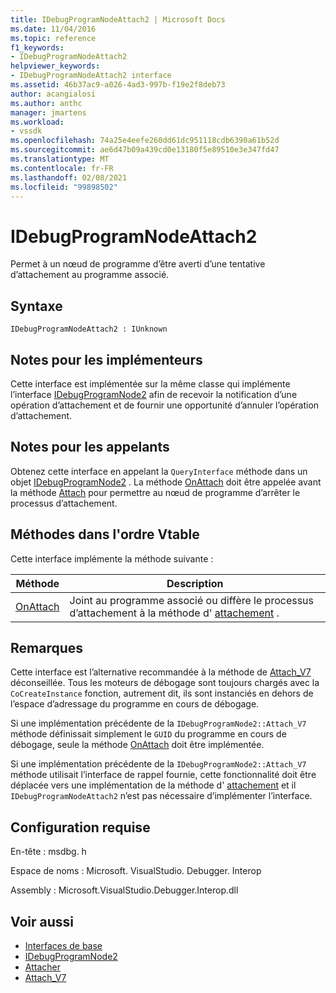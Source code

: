 ```yaml
---
title: IDebugProgramNodeAttach2 | Microsoft Docs
ms.date: 11/04/2016
ms.topic: reference
f1_keywords:
- IDebugProgramNodeAttach2
helpviewer_keywords:
- IDebugProgramNodeAttach2 interface
ms.assetid: 46b37ac9-a026-4ad3-997b-f19e2f8deb73
author: acangialosi
ms.author: anthc
manager: jmartens
ms.workload:
- vssdk
ms.openlocfilehash: 74a25e4eefe260dd61dc951118cdb6390a61b52d
ms.sourcegitcommit: ae6d47b09a439cd0e13180f5e89510e3e347fd47
ms.translationtype: MT
ms.contentlocale: fr-FR
ms.lasthandoff: 02/08/2021
ms.locfileid: "99898502"
---
```

# <a name="idebugprogramnodeattach2"></a>IDebugProgramNodeAttach2
Permet à un nœud de programme d’être averti d’une tentative d’attachement au programme associé.

## <a name="syntax"></a>Syntaxe

```
IDebugProgramNodeAttach2 : IUnknown
```

## <a name="notes-for-implementers"></a>Notes pour les implémenteurs
 Cette interface est implémentée sur la même classe qui implémente l’interface [IDebugProgramNode2](../../../extensibility/debugger/reference/idebugprogramnode2.md) afin de recevoir la notification d’une opération d’attachement et de fournir une opportunité d’annuler l’opération d’attachement.

## <a name="notes-for-callers"></a>Notes pour les appelants
 Obtenez cette interface en appelant la `QueryInterface` méthode dans un objet [IDebugProgramNode2](../../../extensibility/debugger/reference/idebugprogramnode2.md) . La méthode [OnAttach](../../../extensibility/debugger/reference/idebugprogramnodeattach2-onattach.md) doit être appelée avant la méthode [Attach](../../../extensibility/debugger/reference/idebugengine2-attach.md) pour permettre au nœud de programme d’arrêter le processus d’attachement.

## <a name="methods-in-vtable-order"></a>Méthodes dans l'ordre Vtable
 Cette interface implémente la méthode suivante :

|Méthode|Description|
|------------|-----------------|
|[OnAttach](../../../extensibility/debugger/reference/idebugprogramnodeattach2-onattach.md)|Joint au programme associé ou diffère le processus d’attachement à la méthode d' [attachement](../../../extensibility/debugger/reference/idebugengine2-attach.md) .|

## <a name="remarks"></a>Remarques
 Cette interface est l’alternative recommandée à la méthode de [Attach_V7](../../../extensibility/debugger/reference/idebugprogramnode2-attach-v7.md) déconseillée. Tous les moteurs de débogage sont toujours chargés avec la `CoCreateInstance` fonction, autrement dit, ils sont instanciés en dehors de l’espace d’adressage du programme en cours de débogage.

 Si une implémentation précédente de la `IDebugProgramNode2::Attach_V7` méthode définissait simplement le `GUID` du programme en cours de débogage, seule la méthode [OnAttach](../../../extensibility/debugger/reference/idebugprogramnodeattach2-onattach.md) doit être implémentée.

 Si une implémentation précédente de la `IDebugProgramNode2::Attach_V7` méthode utilisait l’interface de rappel fournie, cette fonctionnalité doit être déplacée vers une implémentation de la méthode d' [attachement](../../../extensibility/debugger/reference/idebugengine2-attach.md) et il `IDebugProgramNodeAttach2` n’est pas nécessaire d’implémenter l’interface.

## <a name="requirements"></a>Configuration requise
 En-tête : msdbg. h

 Espace de noms : Microsoft. VisualStudio. Debugger. Interop

 Assembly : Microsoft.VisualStudio.Debugger.Interop.dll

## <a name="see-also"></a>Voir aussi
- [Interfaces de base](../../../extensibility/debugger/reference/core-interfaces.md)
- [IDebugProgramNode2](../../../extensibility/debugger/reference/idebugprogramnode2.md)
- [Attacher](../../../extensibility/debugger/reference/idebugengine2-attach.md)
- [Attach_V7](../../../extensibility/debugger/reference/idebugprogramnode2-attach-v7.md)
